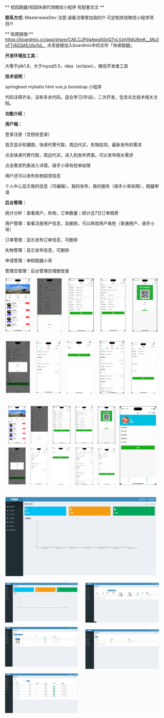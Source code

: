 ** 校园跑腿/校园快递代领微信小程序 有配套论文 **



**联系方式:** MasterwareDev  注意:请备注哪里加我的!!!  可定制其他微信小程序项目!!!

** 贴图链接:** https://boardmix.cn/app/share/CAE.CJPdgAwgASoQ7vLiUnV6dU8mK__Mu3yFTjAGQAE/dlu1jd，
点击链接加入boardmix中的文件「快递跑腿」

**开发环境及工具：**

大等于jdk1.8，大于mysql5.5，idea（eclipse），微信开发者工具

**技术说明：**

springboot mybatis html vue.js bootstrap 小程序

代码注释齐全，没有多余代码，适合学习(毕设)，二次开发，包含论文技术相关文档。

**功能介绍：**

**用户端：**

登录注册（含授权登录）

首页显示轮播图，快递代寄代取，周边代买，失物招领，最新发布的需求

点击快递代寄代取，周边代买，进入到发布界面，可以发布相关需求

点击需求列表进入详情，骑手小哥有抢单权限

用户还可以发布失物招领信息

个人中心显示我的信息（可编辑），我的发布，我的服务（骑手小哥权限），跑腿申请

**后台管理：**

统计分析：查看用户，失物，订单数量；统计近7日订单趋势

用户管理：查看注册用户信息，及删除，可以修改用户角色（普通用户，骑手小哥）

订单管理：显示发布订单信息，可删除

失物管理：显示发布信息，可删除

申请管理：审核跑腿小哥

管理员管理：后台管理员增删改查

![image-20231208190528206](images/image-20231208190528206.png)

![image-20231208190758133](images/image-20231208190758133.png)

![image-20231208190811142](images/image-20231208190811142.png)

![image-20231208190823878](images/image-20231208190823878.png)

![image-20231208190833031](images/image-20231208190833031.png)
